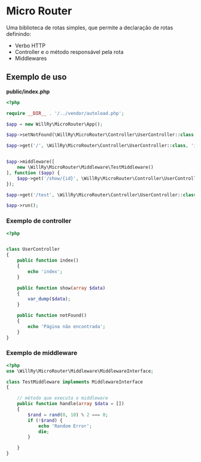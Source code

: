 # Micro Router

Uma biblioteca de rotas simples, que permite a declaração de rotas definindo:

- Verbo HTTP
- Controller e o método responsável pela rota
- Middlewares

## Exemplo de uso

**public/index.php**

```php
<?php

require __DIR__ . '/../vendor/autoload.php';

$app = new WillRy\MicroRouter\App();

$app->setNotFound(\WillRy\MicroRouter\Controller\UserController::class, 'notFound');

$app->get('/', \WillRy\MicroRouter\Controller\UserController::class, 'index');


$app->middleware([
    new \WillRy\MicroRouter\Middleware\TestMiddleware()
], function ($app) {
    $app->get('/show/{id}', \WillRy\MicroRouter\Controller\UserController::class, 'show');
});

$app->get('/test', \WillRy\MicroRouter\Controller\UserController::class, 'test');

$app->run();

```

### Exemplo de controller

```php
<?php


class UserController
{
    public function index()
    {
        echo 'index';
    }

    public function show(array $data)
    {
        var_dump($data);
    }

    public function notFound()
    {
        echo 'Página não encontrada';
    }
}

```

### Exemplo de middleware

```php
<?php
use \WillRy\MicroRouter\Middleware\MiddlewareInterface;

class TestMiddleware implements MiddlewareInterface
{

    // método que executa o middleware
    public function handle(array $data = [])
    {
        $rand = rand(0, 10) % 2 === 0;
        if (!$rand) {
            echo 'Random Error';
            die;
        }

    }
}

```
